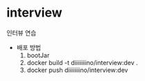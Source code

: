 # interview
인터뷰 연습

* 배포 방법
  1. bootJar
  2. docker build -t diiiiiiiino/interview:dev .
  3. docker push diiiiiiiino/interview:dev
